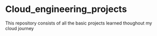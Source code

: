 # Cloud_engineering_projects
This repository consists of all the basic projects learned thoughout my cloud journey
